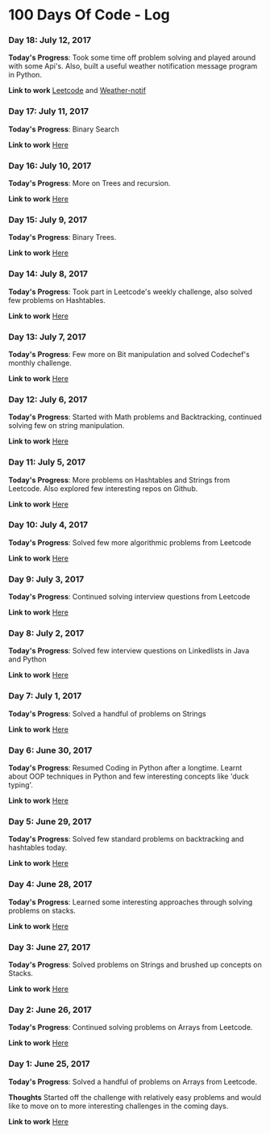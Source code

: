 # 100 Days Of Code - Log

### Day 18: July 12, 2017

**Today's Progress**: Took some time off problem solving and played around with some Api's. Also, built a useful weather notification
message program in Python.

**Link to work**
[Leetcode](https://github.com/venkateshmantha/Leetcode/commit/0a54226316471202312595e7f2a9481fd20e1caf) and [Weather-notif](https://github.com/venkateshmantha/Weather-Notif)

### Day 17: July 11, 2017

**Today's Progress**: Binary Search

**Link to work**
[Here](https://github.com/venkateshmantha/Leetcode/commit/f00ac372568e455398a04169d321d7afca655579)

### Day 16: July 10, 2017

**Today's Progress**: More on Trees and recursion.

**Link to work**
[Here](https://github.com/venkateshmantha/leetcode/commit/719483f6a6f7150ced7f1924dbe6d1171a132dab)

### Day 15: July 9, 2017

**Today's Progress**: Binary Trees.

**Link to work**
[Here](https://github.com/venkateshmantha/hackerrank/commit/2bfe5a04826f34a7d985a0294445cf74ce46665b)

### Day 14: July 8, 2017

**Today's Progress**: Took part in Leetcode's weekly challenge, also solved few problems on Hashtables.

**Link to work**
[Here](https://github.com/venkateshmantha/leetcode/commit/6b735d7ec4e2f54f815c571d32e43814138cd69c)

### Day 13: July 7, 2017

**Today's Progress**: Few more on Bit manipulation and solved Codechef's monthly challenge.

**Link to work**
[Here](https://github.com/venkateshmantha/leetcode/commit/dfe6f8794b32163507d7dc7a40d2a7726a3b9c51)

### Day 12: July 6, 2017

**Today's Progress**: Started with Math problems and Backtracking, continued solving few on string manipulation.

**Link to work**
[Here](https://github.com/venkateshmantha/leetcode/commit/04a87b155ff7a561e04f46efda1137da6f380d13)

### Day 11: July 5, 2017

**Today's Progress**: More problems on Hashtables and Strings from Leetcode. Also explored few interesting repos on Github.

**Link to work**
[Here](https://github.com/venkateshmantha/leetcode/commit/c04927378de0cc929f80942c2bce5d6f46aa8e14)

### Day 10: July 4, 2017

**Today's Progress**: Solved few more algorithmic problems from Leetcode

**Link to work**
[Here](https://github.com/venkateshmantha/leetcode/commit/2b50c11e15028901a068dbe02a155d28391d2459)

### Day 9: July 3, 2017

**Today's Progress**: Continued solving interview questions from Leetcode

**Link to work**
[Here](https://github.com/venkateshmantha/leetcode/commit/73c9dc4360b6a01305450d5ff65f0eb3cd457b66)

### Day 8: July 2, 2017

**Today's Progress**: Solved few interview questions on Linkedlists in Java and Python

**Link to work**
[Here](https://github.com/venkateshmantha/leetcode/commit/bc30996c0379ef822c556ac070549c6dc00aa6fd)

### Day 7: July 1, 2017

**Today's Progress**: Solved a handful of problems on Strings

**Link to work**
[Here](https://github.com/venkateshmantha/leetcode/commit/94c5cd0b3b1213b2848545120cb87d364589818e)

### Day 6: June 30, 2017

**Today's Progress**: Resumed Coding in Python after a longtime. Learnt about OOP techniques in Python and few interesting concepts like 'duck typing'.

**Link to work**
[Here](https://github.com/venkateshmantha/leetcode/commit/cdec97d2eca9cc4e5ef5f30da728db57158c2f21)

### Day 5: June 29, 2017

**Today's Progress**: Solved few standard problems on backtracking and hashtables today.

**Link to work**
[Here](https://github.com/venkateshmantha/leetcode/commit/5b9f192e836851c32e55bf726e6c58ab81abc083)

### Day 4: June 28, 2017

**Today's Progress**: Learned some interesting approaches through solving problems on stacks.

**Link to work**
[Here](https://github.com/venkateshmantha/leetcode/commit/43b469766f1eef06b2657f0000d2e821dbdcd0bd)

### Day 3: June 27, 2017

**Today's Progress**: Solved problems on Strings and brushed up concepts on Stacks.

**Link to work**
[Here](https://github.com/venkateshmantha/leetcode/commit/8271339d7e8f93b48877ace4c45c7a940a892d8e)

### Day 2: June 26, 2017

**Today's Progress**: Continued solving problems on Arrays from Leetcode.

**Link to work**
[Here](https://github.com/venkateshmantha/leetcode/commit/dd64f1d055261369045e006607fb5994f1d58d22)

### Day 1: June 25, 2017

**Today's Progress**: Solved a handful of problems on Arrays from Leetcode.

**Thoughts** Started off the challenge with relatively easy problems and would like to move on to more interesting challenges in the coming days.

**Link to work**
[Here](https://github.com/venkateshmantha/leetcode/commit/9e79b57f66df05693a81d3f4785b9f355673e9a9)

